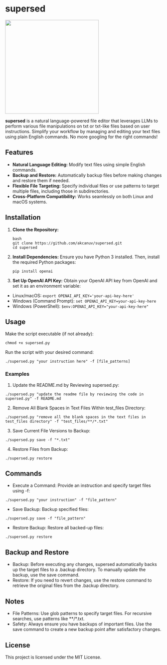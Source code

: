 # supersed
<img src="https://github.com/user-attachments/assets/630809b4-369b-4e88-8f92-5f926aff72b6" width="300" />

**supersed** is a natural language-powered file editor that leverages LLMs to perform various file manipulations on txt or txt-like files based on user instructions. Simplify your workflow by managing and editing your text files using plain English commands. No more googling for the right commands!

## Features

- **Natural Language Editing:** Modify text files using simple English commands.
- **Backup and Restore:** Automatically backup files before making changes and restore them if needed.
- **Flexible File Targeting:** Specify individual files or use patterns to target multiple files, including those in subdirectories.
- **Cross-Platform Compatibility:** Works seamlessly on both Linux and macOS systems.

## Installation

1. **Clone the Repository:**
   ```
   bash
   git clone https://github.com/akcanuv/supersed.git
   cd supersed
   ```

2.	**Install Dependencies:**
Ensure you have Python 3 installed. Then, install the required Python packages:

    ```
  	pip install openai
    ```


4.	**Set Up OpenAI API Key:**
Obtain your OpenAI API key from OpenAI and set it as an environment variable:
- Linux/macOS:
```export OPENAI_API_KEY='your-api-key-here'```
- Windows (Command Prompt):
```set OPENAI_API_KEY=your-api-key-here```
- Windows (PowerShell):
```$env:OPENAI_API_KEY="your-api-key-here"```

## Usage

Make the script executable (if not already):

```
chmod +x supersed.py
```

Run the script with your desired command:

```
./supersed.py "your instruction here" -f [file_patterns]
```

### Examples

1. Update the README.md by Reviewing supersed.py:

```
./supersed.py "update the readme file by reviewing the code in supersed.py" -f README.md
```


2. Remove All Blank Spaces in Text Files Within test_files Directory:

```
./supersed.py "remove all the blank spaces in the text files in test_files directory" -f "test_files/**/*.txt"
```


3. Save Current File Versions to Backup:

```
./supersed.py save -f "*.txt"
```


4. Restore Files from Backup:

```
./supersed.py restore
```



## Commands

- Execute a Command:
Provide an instruction and specify target files using -f:

```
./supersed.py "your instruction" -f "file_pattern"
```


- Save Backup:
Backup specified files:

```
./supersed.py save -f "file_pattern"
```


- Restore Backup:
Restore all backed-up files:

```
./supersed.py restore
```



## Backup and Restore

- Backup: Before executing any changes, supersed automatically backs up the target files to a .backup directory. To manually update the backup, use the save command.
- Restore: If you need to revert changes, use the restore command to retrieve the original files from the .backup directory.

## Notes

- File Patterns: Use glob patterns to specify target files. For recursive searches, use patterns like **/*.txt.
- Safety: Always ensure you have backups of important files. Use the save command to create a new backup point after satisfactory changes.

## License

This project is licensed under the MIT License.
